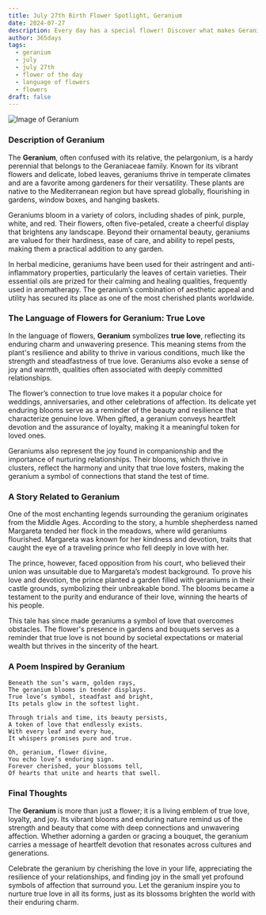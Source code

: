 ```yaml
---
title: July 27th Birth Flower Spotlight, Geranium
date: 2024-07-27
description: Every day has a special flower! Discover what makes Geranium unique as today’s birth flower and its symbolic meaning.
author: 365days
tags:
  - geranium
  - july
  - july 27th
  - flower of the day
  - language of flowers
  - flowers
draft: false
---
```


![Image of Geranium](https://cdn.pixabay.com/photo/2022/06/25/15/54/cranesbill-7283721_1280.jpg#center)


### Description of Geranium

The **Geranium**, often confused with its relative, the pelargonium, is a hardy perennial that belongs to the Geraniaceae family. Known for its vibrant flowers and delicate, lobed leaves, geraniums thrive in temperate climates and are a favorite among gardeners for their versatility. These plants are native to the Mediterranean region but have spread globally, flourishing in gardens, window boxes, and hanging baskets.

Geraniums bloom in a variety of colors, including shades of pink, purple, white, and red. Their flowers, often five-petaled, create a cheerful display that brightens any landscape. Beyond their ornamental beauty, geraniums are valued for their hardiness, ease of care, and ability to repel pests, making them a practical addition to any garden.

In herbal medicine, geraniums have been used for their astringent and anti-inflammatory properties, particularly the leaves of certain varieties. Their essential oils are prized for their calming and healing qualities, frequently used in aromatherapy. The geranium’s combination of aesthetic appeal and utility has secured its place as one of the most cherished plants worldwide.

### The Language of Flowers for Geranium: True Love

In the language of flowers, **Geranium** symbolizes **true love**, reflecting its enduring charm and unwavering presence. This meaning stems from the plant's resilience and ability to thrive in various conditions, much like the strength and steadfastness of true love. Geraniums also evoke a sense of joy and warmth, qualities often associated with deeply committed relationships.

The flower’s connection to true love makes it a popular choice for weddings, anniversaries, and other celebrations of affection. Its delicate yet enduring blooms serve as a reminder of the beauty and resilience that characterize genuine love. When gifted, a geranium conveys heartfelt devotion and the assurance of loyalty, making it a meaningful token for loved ones.

Geraniums also represent the joy found in companionship and the importance of nurturing relationships. Their blooms, which thrive in clusters, reflect the harmony and unity that true love fosters, making the geranium a symbol of connections that stand the test of time.

### A Story Related to Geranium

One of the most enchanting legends surrounding the geranium originates from the Middle Ages. According to the story, a humble shepherdess named Margareta tended her flock in the meadows, where wild geraniums flourished. Margareta was known for her kindness and devotion, traits that caught the eye of a traveling prince who fell deeply in love with her.

The prince, however, faced opposition from his court, who believed their union was unsuitable due to Margareta’s modest background. To prove his love and devotion, the prince planted a garden filled with geraniums in their castle grounds, symbolizing their unbreakable bond. The blooms became a testament to the purity and endurance of their love, winning the hearts of his people.

This tale has since made geraniums a symbol of love that overcomes obstacles. The flower's presence in gardens and bouquets serves as a reminder that true love is not bound by societal expectations or material wealth but thrives in the sincerity of the heart.

### A Poem Inspired by Geranium

```
Beneath the sun’s warm, golden rays,  
The geranium blooms in tender displays.  
True love’s symbol, steadfast and bright,  
Its petals glow in the softest light.  

Through trials and time, its beauty persists,  
A token of love that endlessly exists.  
With every leaf and every hue,  
It whispers promises pure and true.  

Oh, geranium, flower divine,  
You echo love’s enduring sign.  
Forever cherished, your blossoms tell,  
Of hearts that unite and hearts that swell.  
```

### Final Thoughts

The **Geranium** is more than just a flower; it is a living emblem of true love, loyalty, and joy. Its vibrant blooms and enduring nature remind us of the strength and beauty that come with deep connections and unwavering affection. Whether adorning a garden or gracing a bouquet, the geranium carries a message of heartfelt devotion that resonates across cultures and generations.

Celebrate the geranium by cherishing the love in your life, appreciating the resilience of your relationships, and finding joy in the small yet profound symbols of affection that surround you. Let the geranium inspire you to nurture true love in all its forms, just as its blossoms brighten the world with their enduring charm.


